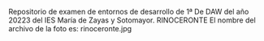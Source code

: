 Repositorio de examen de entornos de desarrollo de 1ª De DAW del año 20223 del IES María de Zayas y Sotomayor. RINOCERONTE
El nombre del archivo de la foto es: rinoceronte.jpg
